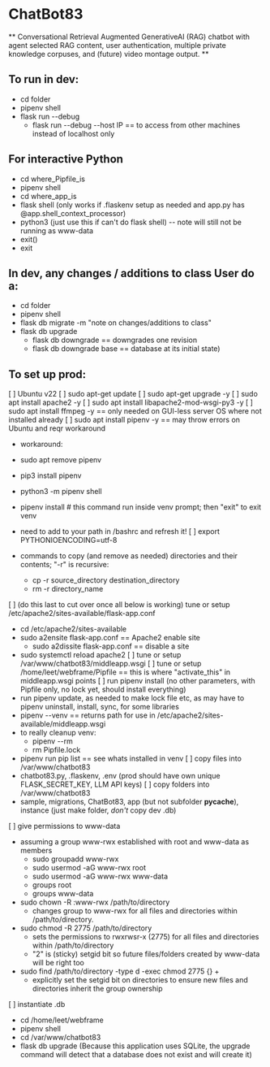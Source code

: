 # ChatBot83
** Conversational Retrieval Augmented GenerativeAI (RAG) chatbot with agent selected RAG content, user authentication, multiple private knowledge corpuses, and (future) video montage output. **

## To run in dev:
- cd folder
- pipenv shell
- flask run --debug
  - flask run --debug --host IP == to access from other machines instead of localhost only

## For interactive Python
- cd where_Pipfile_is
- pipenv shell
- cd where_app_is
- flask shell (only works if .flaskenv setup as needed and app.py has @app.shell_context_processor)
- python3 (just use this if can't do flask shell)
--  note will still not be running as www-data
- exit()
- exit

## In dev, any changes / additions to class User do a:
- cd folder
- pipenv shell
- flask db migrate -m "note on changes/additions to class"
- flask db upgrade
  - flask db downgrade == downgrades one revision
  - flask db downgrade base == database at its initial state)

## To set up prod:
[ ]  Ubuntu v22
[ ]  sudo apt-get update
[ ]  sudo apt-get upgrade -y
[ ]  sudo apt install apache2 -y
[ ]  sudo apt install libapache2-mod-wsgi-py3 -y
[ ]  sudo apt install ffmpeg -y == only needed on GUI-less server OS where not installed already
[ ]  sudo apt install pipenv -y == may throw errors on Ubuntu and reqr workaround
  - workaround:
  - sudo apt remove pipenv
  - pip3 install pipenv
  - python3 -m pipenv shell
  - pipenv install # this command run inside venv prompt; then "exit" to exit venv
  - need to add to your path in /bashrc and refresh it!
[ ]  export PYTHONIOENCODING=utf-8

- commands to copy (and remove as needed) directories and their contents; "-r" is recursive: 
  - cp -r source_directory destination_directory
  - rm -r directory_name

[ ] (do this last to cut over once all below is working) tune or setup /etc/apache2/sites-available/flask-app.conf
  - cd /etc/apache2/sites-available
  - sudo a2ensite flask-app.conf == Apache2 enable site
    - sudo a2dissite flask-app.conf == disable a site
  - sudo systemctl reload apache2
[ ] tune or setup /var/www/chatbot83/middleapp.wsgi
[ ] tune or setup /home/leet/webframe/Pipfile == this is where "activate_this" in middleapp.wsgi points
[ ] run pipenv install (no other parameters, with Pipfile only, no lock yet, should install everything)
  - run pipenv update, as needed to make lock file etc, as may have to pipenv uninstall, install, sync, for some libraries
  - pipenv --venv == returns path for use in /etc/apache2/sites-available/middleapp.wsgi
  - to really cleanup venv:
    - pipenv --rm
    - rm Pipfile.lock
  - pipenv run pip list == see whats installed in venv
[ ] copy files into /var/www/chatbot83
  - chatbot83.py, .flaskenv, .env (prod should have own unique FLASK_SECRET_KEY, LLM API keys)
[ ] copy folders into /var/www/chatbot83
  - sample, migrations, ChatBot83, app (but not subfolder __pycache__), instance (just make folder, _don't_ copy dev .db)

[ ] give permissions to www-data
  - assuming a group www-rwx established with root and www-data as members
    - sudo groupadd www-rwx
    - sudo usermod -aG www-rwx root
    - sudo usermod -aG www-rwx www-data
    - groups root
    - groups www-data
  - sudo chown -R :www-rwx /path/to/directory
    - changes group to www-rwx for all files and directories within /path/to/directory.
  - sudo chmod -R 2775 /path/to/directory
    - sets the permissions to rwxrwsr-x (2775) for all files and directories within /path/to/directory
    - "2" is (sticky) setgid bit so future files/folders created by www-data will be right too
  - sudo find /path/to/directory -type d -exec chmod 2775 {} +
    -  explicitly set the setgid bit on directories to ensure new files and directories inherit the group ownership

[ ] instantiate .db
  - cd /home/leet/webframe
  - pipenv shell
  - cd /var/www/chatbot83
  - flask db upgrade (Because this application uses SQLite, the upgrade command will detect that a database does not exist and will create it)

